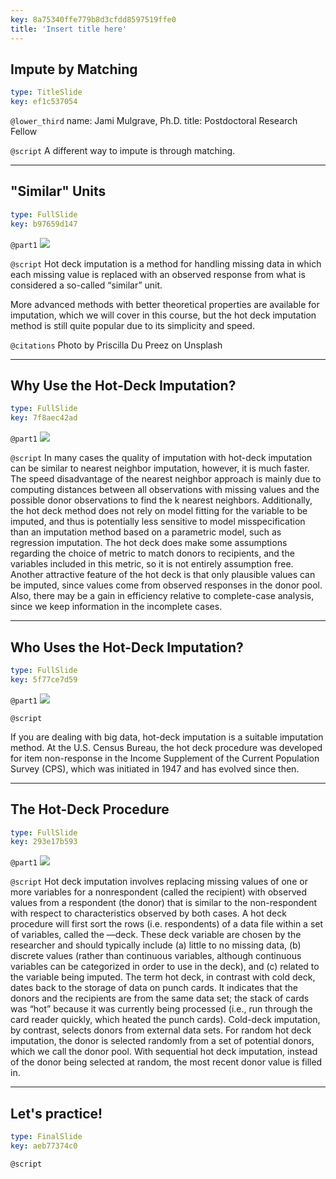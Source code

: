 ```yaml
---
key: 8a75340ffe779b8d3cfdd8597519ffe0
title: 'Insert title here'
---
```


## Impute by Matching

```yaml
type: TitleSlide
key: ef1c537054
```

`@lower_third`
name: Jami Mulgrave, Ph.D.
title: Postdoctoral Research Fellow

`@script`
A different way to impute is through matching.

---

## "Similar" Units

```yaml
type: FullSlide
key: b97659d147
```

`@part1`
![](https://assets.datacamp.com/production/repositories/5141/datasets/949426a73162448de6906cafd030b00fcec2d25a/priscilla-du-preez-161711-unsplash.jpg)

`@script`
Hot deck imputation is a method for handling missing data in which each missing value is replaced with an observed response from what is considered a so-called “similar” unit.

More advanced methods with better theoretical properties are available for imputation, which we will cover in this course, but the hot deck imputation method is still quite popular due to its simplicity and speed.  

`@citations`
Photo by Priscilla Du Preez on Unsplash

---

## Why Use the Hot-Deck Imputation?

```yaml
type: FullSlide
key: 7f8aec42ad
```

`@part1`
![](https://assets.datacamp.com/production/repositories/5141/datasets/db1b7e8e459b9299d6043bd69310ab37a9e15f26/ken-treloar-346065-unsplash_square.jpg)

`@script`
In many cases the quality of imputation with hot-deck imputation can be similar to nearest neighbor imputation, however, it is much faster.   The speed disadvantage of the nearest neighbor approach is mainly due to computing distances between all observations with missing values and the possible donor observations to find the k nearest neighbors.  Additionally, the hot deck method does not rely on model fitting for the variable to be imputed, and thus is potentially less sensitive to model misspecification than an imputation method based on a parametric model, such as regression imputation.   The hot deck does make some assumptions regarding the choice of metric to match donors to recipients, and the variables included in this metric, so it is not entirely assumption free. Another attractive feature of the hot deck is that only plausible values can be imputed, since values come from observed responses in the donor pool. Also, there may be a gain in efficiency relative to complete-case analysis, since we keep information in the incomplete cases.

---

## Who Uses the Hot-Deck Imputation?

```yaml
type: FullSlide
key: 5f77ce7d59
```

`@part1`
![](https://assets.datacamp.com/production/repositories/5141/datasets/c20e2d1809d1554719be2fc31d4f5531a33abffe/helloquence-51716-unsplash_square.jpg)

`@script`

If you are dealing with big data,  hot-deck imputation is a suitable imputation method.   At the U.S. Census Bureau, the hot deck procedure was developed for item non-response in the Income Supplement of the Current Population Survey (CPS), which was initiated in 1947 and has evolved since then.

---

## The Hot-Deck Procedure

```yaml
type: FullSlide
key: 293e17b593
```

`@part1`
![](https://assets.datacamp.com/production/repositories/5141/datasets/d74867da4507cd59dfde46683014e31fa1058f80/1280px-Used_Punchcard_(5151286161).jpg)

`@script`
Hot deck imputation involves replacing missing values of one or more variables for a nonrespondent (called the recipient) with observed values from a respondent (the donor) that is similar to the non-respondent with respect to characteristics observed by both cases.   A hot deck procedure will first sort the rows (i.e. respondents) of a data file within a set of variables, called the ―deck.   These deck variable are chosen by the researcher and should typically include (a) little to no missing data, (b) discrete values (rather than continuous variables, although continuous variables can be categorized in order to use in the deck), and (c) related to the variable being imputed.   The term hot deck, in contrast with cold deck, dates back to the storage of data on punch cards. It indicates that the donors and the recipients are from the same data set; the stack of cards was “hot” because it was currently being processed (i.e., run through the card reader quickly, which heated the punch cards). Cold-deck imputation, by contrast, selects donors from external data sets.  For random hot deck imputation, the donor is selected randomly from a set of potential donors, which we call the donor pool.  With sequential hot deck imputation, instead of the donor being selected at random, the most recent donor value is filled in.

---

## Let's practice!

```yaml
type: FinalSlide
key: aeb77374c0
```

`@script`
